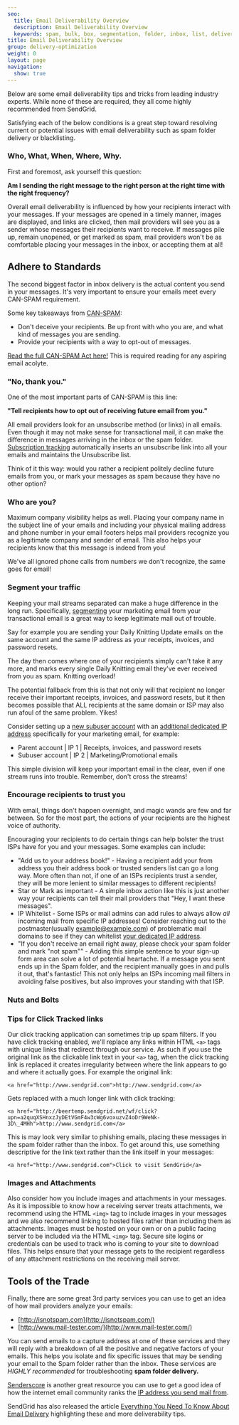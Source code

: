 ```yaml
---
seo:
  title: Email Deliverability Overview
  description: Email Deliverability Overview
  keywords: spam, bulk, box, segmentation, folder, inbox, list, deliverability, best, practice, engagement, blocked, not, delivered, delivery, spammy, can, can-spam, deliver
title: Email Deliverability Overview
group: delivery-optimization
weight: 0
layout: page
navigation:
  show: true
---
```


Below are some email deliverability tips and tricks from leading industry experts. While none of these are required, they all come highly recommended from SendGrid.

Satisfying each of the below conditions is a great step toward resolving current or potential issues with email deliverability such as spam folder delivery or blacklisting.

 ### 	Who, What, When, Where, Why.

First and foremost, ask yourself this question:

**Am I sending the right message to the right person at the right time with the right frequency?**

Overall email deliverability is influenced by how your recipients interact with your messages. If your messages are opened in a timely manner, images are displayed, and links are clicked, then mail providers will see you as a sender whose messages their recipients want to receive. If messages pile up, remain unopened, or get marked as spam, mail providers won't be as comfortable placing your messages in the inbox, or accepting them at all!

## 	Adhere to Standards

The second biggest factor in inbox delivery is the actual content you send in your messages. It's very important to ensure your emails meet every CAN-SPAM requirement.

Some key takeaways from [CAN-SPAM](https://www.ftc.gov/tips-advice/business-center/guidance/can-spam-act-compliance-guide-business):

- Don't deceive your recipients. Be up front with who you are, and what kind of messages you are sending.
- Provide your recipients with a way to opt-out of messages.

[Read the full CAN-SPAM Act here!](http://business.ftc.gov/documents/bus61-can-spam-act-compliance-guide-business) This is required reading for any aspiring email acolyte.

 ### 	"No, thank you."

One of the most important parts of CAN-SPAM is this line:

**"Tell recipients how to opt out of receiving future email from you."**

All email providers look for an unsubscribe method (or links) in all emails. Even though it may not make sense for transactional mail, it can make the difference in messages arriving in the inbox or the spam folder. [Subscription tracking]({{root_url}}/knowledge-center/sending-email/subscription-tracking/) automatically inserts an unsubscribe link into all your emails and maintains the Unsubscribe list.

Think of it this way: would you rather a recipient politely decline future emails from you, or mark your messages as spam because they have no other option?

 ### 	Who are you?

Maximum company visibility helps as well. Placing your company name in the subject line of your emails and including your physical mailing address and phone number in your email footers helps mail providers recognize you as a legitimate company and sender of email. This also helps your recipients know that this message is indeed from you!

We've all ignored phone calls from numbers we don't recognize, the same goes for email!

 ### 	Segment your traffic

Keeping your mail streams separated can make a huge difference in the long run. Specifically, [segmenting]({{root_url}}/knowledge-center/managing-contacts/segmenting-your-contacts/) your marketing email from your transactional email is a great way to keep legitimate mail out of trouble.

Say for example you are sending your Daily Knitting Update emails on the same account and the same IP address as your receipts, invoices, and password resets.

The day then comes where one of your recipients simply can't take it any more, and marks every single Daily Knitting email they've ever received from you as spam. Knitting overload!

The potential fallback from this is that not only will that recipient no longer receive their important receipts, invoices, and password resets, but it then becomes possible that ALL recipients at the same domain or ISP may also run afoul of the same problem. Yikes!

Consider setting up a [new subuser account]({{root_url}}/knowledge-center/account-and-settings/subusers/) with an [additional dedicated IP address]({{root_url}}/knowledge-center/account-and-settings/dedicated-ip-addresses/) specifically for your marketing email, for example:

* Parent account | IP 1 | Receipts, invoices, and password resets
* Subuser account | IP 2 | Marketing/Promotional emails

This simple division will keep your important email in the clear, even if one stream runs into trouble. Remember, don't cross the streams!

 ### 	Encourage recipients to trust you

With email, things don't happen overnight, and magic wands are few and far between. So for the most part, the actions of your recipients are the highest voice of authority.

Encouraging your recipients to do certain things can help bolster the trust ISPs have for you and your messages. Some examples can include:

- "Add us to your address book!" - Having a recipient add your from address you their address book or trusted senders list can go a long way. More often than not, if one of an ISPs recipients trust a sender, they will be more lenient to similar messages to different recipients!
- Star or Mark as important - A simple inbox action like this is just another way your recipients can tell their mail providers that "Hey, I want these messages".
- IP Whitelist - Some ISPs or mail admins can add rules to always allow _all_ incoming mail from specific IP addresses! Consider reaching out to the postmaster(usually example@example.com) of problematic mail domains to see if they can whitelist [your dedicated IP address]({{root_url}}/knowledge-center/account-and-settings/ip-access-management/).
- "If you don't receive an email right away, please check your spam folder and mark "not spam"" - Adding this simple sentence to your sign-up form area can solve a lot of potential heartache. If a message you sent ends up in the Spam folder, and the recipient manually goes in and pulls it out, that's fantastic! This not only helps an ISPs incoming mail filters in avoiding false positives, but also improves your standing with that ISP.

 ### 	Nuts and Bolts

 ### 	Tips for Click Tracked links

Our click tracking application can sometimes trip up spam filters. If you have click tracking enabled, we'll replace any links within HTML `<a>` tags with unique links that redirect through our service. As such if you use the original link as the clickable link text in your `<a>` tag, when the click tracking link is replaced it creates irregularity between where the link appears to go and where it actually goes. For example the original link:

`<a href="http://www.sendgrid.com">http://www.sendgrid.com</a>`

Gets replaced with a much longer link with click tracking:

`<a href="http://beertemp.sendgrid.net/wf/click?upn=a2quqXSHnxzJyDEtVGmF4w3cWg6voxuzvZ4oDr9WeNk-3D\_4MHh">http://www.sendgrid.com</a>`

This is may look very similar to phishing emails, placing these messages in the spam folder rather than the inbox. To get around this, use something descriptive for the link text rather than the link itself in your messages:

`<a href="http://www.sendgrid.com">Click to visit SendGrid</a>`

 ### 	Images and Attachments

Also consider how you include images and attachments in your messages. As it is impossible to know how a receiving server treats attachments, we recommend using the HTML `<img>` tag to include images in your messages and we also recommend linking to hosted files rather than including them as attachments. Images must be hosted on your own or on a public facing server to be included via the HTML `<img>` tag. Secure site logins or credentials can be used to track who is coming to your site to download files. This helps ensure that your message gets to the recipient regardless of any attachment restrictions on the receiving mail server.

## 	Tools of the Trade

Finally, there are some great 3rd party services you can use to get an idea of how mail providers analyze your emails:

* [http://isnotspam.com](http://isnotspam.com/)
* [http://www.mail-tester.com/](http://www.mail-tester.com/)

You can send emails to a capture address at one of these services and they will reply with a breakdown of all the positive and negative factors of your emails. This helps you isolate and fix specific issues that may be sending your email to the Spam folder rather than the inbox. These services are _HIGHLY recommended_ for troubleshooting **spam folder delivery.**

[Senderscore](https://senderscore.org/) is another great resource you can use to get a good idea of how the internet email community ranks the [IP address you send mail from]({{root_url}}/knowledge-center/account-and-settings/ip-access-management/).

SendGrid has also released the article [Everything You Need To Know About Email Delivery](http://go.sendgrid.com/DeliverabilityGuide.html) highlighting these and more deliverability tips.
